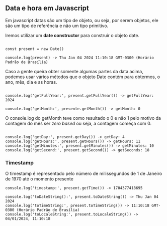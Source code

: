 ## Data e hora em Javascript

Em javascript datas são um tipo de objeto, ou seja, por serem objetos, ele são um tipo de referência e não um tipo primitivo.

Iremos utilizar um **date constructor** para construir o objeto date.

~~~

const present = new Date()

console.log(present) -> Thu Jan 04 2024 11:10:18 GMT-0300 (Horário Padrão de Brasília)

~~~

Caso a gente queira obter somente algumas partes da data acima, podemos usar vários métodos que o objeto Date contém para obtermos, o ano, mês, dia e as horas.

~~~

console.log('getFullYear:', present.getFullYear()) -> getFullYear: 2024

console.log('getMonth:', presente.getMonth()) -> getMonth: 0

~~~

O console.log do getMonth teve como resultado o 0 e não 1 pelo motivo da contagem do mês ser *zero based* ou seja, a contagem começa com 0.

~~~

console.log('getDay:', present.getDay()) -> getDay: 4
console.log('getHours:', present.getHours()) -> getHours: 11
console.log('getMinutes:', present.getMinutes()) -> getMinutes: 10
console.log('getSecond:', present.getSecond()) -> getSeconds: 18

~~~

### Timestamp

O timestamp é representado pelo número de milissegundos de 1 de Janeiro de 1970 até o momento presente

~~~
console.log('timestamp:', present.getTime()) -> 1704377418695
~~~

~~~
console.log('toDateString():', present.toDateString()) -> Thu Jan 04 2024
console.log('toTimeString:', present.toTimeString()) -> 11:10:18 GMT-0300 (Horário Padrão de Brasília)
console.log('toLocaleString:', present.toLocaleString()) -> 04/01/2024, 11:10:18
~~~
